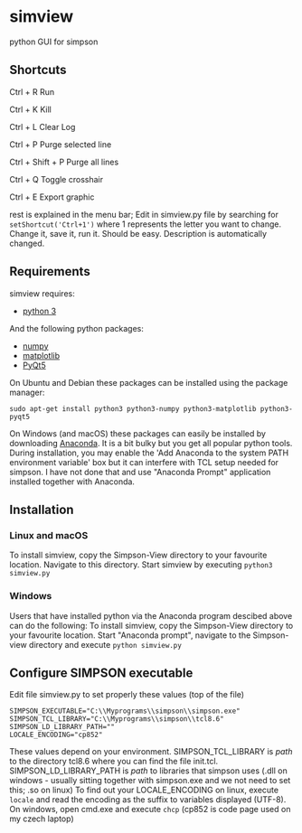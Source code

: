 # simview
python GUI for simpson



Shortcuts
------------
Ctrl + R  Run

Ctrl + K  Kill

Ctrl + L  Clear Log



Ctrl + P  Purge selected line

Ctrl + Shift + P Purge all lines  



Ctrl + Q  Toggle crosshair

Ctrl + E  Export graphic

rest is explained in the menu bar; Edit in simview.py file by searching for ```setShortcut('Ctrl+1')``` where 1 represents the letter you want to change. Change it, save it, run it. Should be easy. Description is automatically changed.



Requirements
------------

simview requires:
- [python 3](http://python.org/download/)

And the following python packages:
- [numpy](http://sourceforge.net/projects/numpy/files/NumPy/)
- [matplotlib](http://matplotlib.org/)
- [PyQt5](http://www.riverbankcomputing.com/software/pyqt/download)

On Ubuntu and Debian these packages can be installed using the package manager:
```
sudo apt-get install python3 python3-numpy python3-matplotlib python3-pyqt5 
```

On Windows (and macOS) these packages can easily be installed by downloading [Anaconda](https://www.anaconda.com/distribution/).
It is a bit bulky but you get all popular python tools. During installation, you may enable the 
'Add Anaconda to the system PATH environment variable' box but it can interfere with TCL setup needed
 for simpson. I have not done that and use "Anaconda Prompt" application installed together with Anaconda.

Installation
------------

### Linux and macOS ###

To install simview, copy the Simpson-View directory to your favourite location. Navigate to this 
directory. Start simview by executing 
```python3 simview.py```

### Windows ###

Users that have installed python via the Anaconda program descibed above can do the following:
To install simview, copy the Simpson-View directory to your favourite location.
Start "Anaconda prompt", navigate to the Simpson-view directory and execute ```python simview.py```

Configure SIMPSON executable
------------------------------

Edit file simview.py to set properly these values (top of the file)
```
SIMPSON_EXECUTABLE="C:\\Myprograms\\simpson\\simpson.exe"
SIMPSON_TCL_LIBRARY="C:\\Myprograms\\simpson\\tcl8.6"
SIMPSON_LD_LIBRARY_PATH=""
LOCALE_ENCODING="cp852"
```
These values depend on your environment. SIMPSON_TCL_LIBRARY is _path_ to the directory tcl8.6 where 
you can find the file init.tcl. SIMPSON_LD_LIBRARY_PATH is _path_ to libraries that simpson uses 
(.dll on windows - usually sitting together with simpson.exe and we not need to set this; .so on linux)
To find out your LOCALE_ENCODING on linux, execute ```locale``` and read the encoding as the suffix to variables displayed (UTF-8).
On windows, open cmd.exe and execute ```chcp``` (cp852 is code page used on my czech laptop)
 
